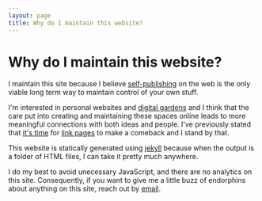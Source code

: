 ```yaml
---
layout: page
title: Why do I maintain this website?
---
```


# Why do I maintain this website?

I maintain this site because I believe [self-publishing](/make-your-own-website) on the web is the only viable long term way to maintain control of your own stuff.

I'm interested in personal websites and [digital gardens](https://joelhooks.com/digital-garden) and I think that the care put into creating and maintaining these spaces online leads to more meaningful connections with both ideas and people. I've previously stated that [it's time](/time-for-link-pages) for [link pages](/links) to make a comeback and I stand by that.

This website is statically generated using [jekyll](https://jekyllrb.com/) because when the output is a folder of HTML files, I can take it pretty much anywhere.

I do my best to avoid unecessary JavaScript, and there are no analytics on this site. Consequently, if you want to give me a little buzz of endorphins about anything on this site, reach out by <a href="mailto:james@jsrn.net?subject=Let's be friends">email</a>.
